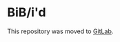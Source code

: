 BiB/i'd
======

This repository was moved to [GitLab][].

[GitLab]: https://gitlab.com/KitaitiMakoto/bibid
